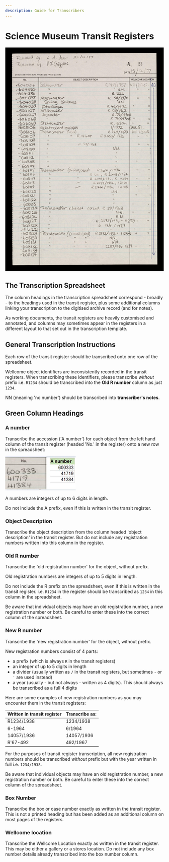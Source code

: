 ```yaml
---
description: Guide for Transcribers
---
```


# Science Museum Transit Registers

![Page from Transit Register A-1 \(WA/HMM/TR/Abc/A.1/1\)](../.gitbook/assets/transit-register.jpg)

## The Transcription Spreadsheet

The column headings in the transcription spreadsheet correspond - broadly - to the headings used in the transit register, plus some additional columns linking your transcription to the digitised archive record \(and for notes\). 

As working documents, the transit registers are heavily customised and annotated, and columns may sometimes appear in the registers in a different layout to that set out in the transcription template. 

## General Transcription Instructions

Each row of the transit register should be transcribed onto one row of the spreadsheet.

Wellcome object identifiers are inconsistently recorded in the transit registers. When transcribing these identifiers, please transcribe _without_ prefix i.e. `R1234` should be transcribed into the **Old R number** column as just `1234`. 

NN \(meaning 'no number'\) should be transcribed into **transcriber's notes**. 

## Green Column Headings

### **A number** 

Transcribe the accession \('A number'\) for each object from the left hand column of the transit register \(headed 'No.' in the register\) onto a new row in the spreadsheet:

![](../.gitbook/assets/transit-a-no%20%281%29.jpg)

A numbers are integers of up to 6 digits in length. 

Do not include the A prefix, even if this is written in the transit register. 

### Object Description

Transcribe the object description from the column headed 'object description' in the transit register. But do not include any registration numbers written into this column in the register.

### Old R number

Transcribe the 'old registration number' for the object, without prefix.

Old registration numbers are integers of up to 5 digits in length. 

Do not include the R prefix on the spreadsheet, even if this is written in the transit register.  i.e. `R1234` in the register should be transcribed as `1234` in this column in the spreadsheet.

Be aware that individual objects may have an old registration number, a new registration number or both. Be careful to enter these into the correct column of the spreadsheet. 

### New R number

Transcribe the 'new registration number' for the object, without prefix.

New registration numbers consist of 4 parts:

* a prefix \(which is always `R` in the transit registers\)
* an integer of up to 5 digits in length
* a divider \(usually written as `/` in the transit registers, but sometimes `-` or `'` are used instead\)
* a year \(usually - but not always - written as 4 digits\). This should always be transcribed as a full 4 digits

Here are some examples of new registration numbers as you may encounter them in the transit registers:

| Written in transit register | Transcribe as: |
| :--- | :--- |
| R1234/1938 | 1234/1938 |
| 6-1964 | 6/1964 |
| 14057/1936 | 14057/1936 |
| R'67-492 | 492/1967 |

For the purposes of transit register transcription, all new registration numbers should be transcribed _without_ prefix but with the year written in full i.e. `1234/1938`. 

Be aware that individual objects may have an old registration number, a new registration number or both. Be careful to enter these into the correct column of the spreadsheet. 

### Box Number

Transcribe the box or case number exactly as written in the transit register. This is not a printed heading but has been added as an additional column on most pages of the registers. 

### Wellcome location

Transcribe the Wellcome Location exactly as written in the transit register. This may be either a gallery or a stores location. Do not include any box number details already transcribed into the box number column. 

